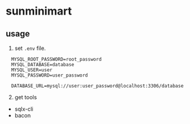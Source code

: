 # sunminimart

## usage

1. set `.env` file.

```
  MYSQL_ROOT_PASSWORD=root_password
  MYSQL_DATABASE=database
  MYSQL_USER=user
  MYSQL_PASSWORD=user_password

  DATABASE_URL=mysql://user:user_password@localhost:3306/database
```

2. get tools
  - sqlx-cli
  - bacon
